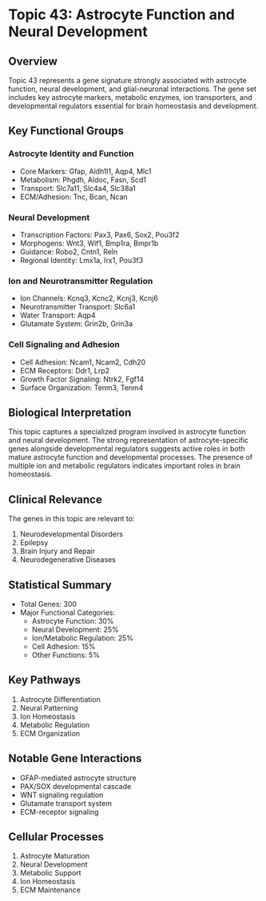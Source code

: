 # Topic 43: Astrocyte Function and Neural Development

## Overview
Topic 43 represents a gene signature strongly associated with astrocyte function, neural development, and glial-neuronal interactions. The gene set includes key astrocyte markers, metabolic enzymes, ion transporters, and developmental regulators essential for brain homeostasis and development.

## Key Functional Groups

### Astrocyte Identity and Function
- Core Markers: Gfap, Aldh1l1, Aqp4, Mlc1
- Metabolism: Phgdh, Aldoc, Fasn, Scd1
- Transport: Slc7a11, Slc4a4, Slc38a1
- ECM/Adhesion: Tnc, Bcan, Ncan

### Neural Development
- Transcription Factors: Pax3, Pax6, Sox2, Pou3f2
- Morphogens: Wnt3, Wif1, Bmp1ra, Bmpr1b
- Guidance: Robo2, Cntn1, Reln
- Regional Identity: Lmx1a, Irx1, Pou3f3

### Ion and Neurotransmitter Regulation
- Ion Channels: Kcnq3, Kcnc2, Kcnj3, Kcnj6
- Neurotransmitter Transport: Slc6a1
- Water Transport: Aqp4
- Glutamate System: Grin2b, Grin3a

### Cell Signaling and Adhesion
- Cell Adhesion: Ncam1, Ncam2, Cdh20
- ECM Receptors: Ddr1, Lrp2
- Growth Factor Signaling: Ntrk2, Fgf14
- Surface Organization: Tenm3, Tenm4

## Biological Interpretation
This topic captures a specialized program involved in astrocyte function and neural development. The strong representation of astrocyte-specific genes alongside developmental regulators suggests active roles in both mature astrocyte function and developmental processes. The presence of multiple ion and metabolic regulators indicates important roles in brain homeostasis.

## Clinical Relevance
The genes in this topic are relevant to:
1. Neurodevelopmental Disorders
2. Epilepsy
3. Brain Injury and Repair
4. Neurodegenerative Diseases

## Statistical Summary
- Total Genes: 300
- Major Functional Categories:
  * Astrocyte Function: 30%
  * Neural Development: 25%
  * Ion/Metabolic Regulation: 25%
  * Cell Adhesion: 15%
  * Other Functions: 5%

## Key Pathways
1. Astrocyte Differentiation
2. Neural Patterning
3. Ion Homeostasis
4. Metabolic Regulation
5. ECM Organization

## Notable Gene Interactions
- GFAP-mediated astrocyte structure
- PAX/SOX developmental cascade
- WNT signaling regulation
- Glutamate transport system
- ECM-receptor signaling

## Cellular Processes
1. Astrocyte Maturation
2. Neural Development
3. Metabolic Support
4. Ion Homeostasis
5. ECM Maintenance 